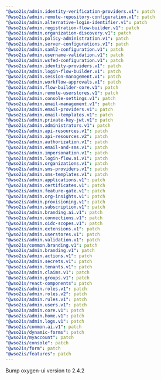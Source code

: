 ```yaml
---
"@wso2is/admin.identity-verification-providers.v1": patch
"@wso2is/admin.remote-repository-configuration.v1": patch
"@wso2is/admin.alternative-login-identifier.v1": patch
"@wso2is/admin.registration-flow-builder.v1": patch
"@wso2is/admin.organization-discovery.v1": patch
"@wso2is/admin.policy-administration.v1": patch
"@wso2is/admin.server-configurations.v1": patch
"@wso2is/admin.saml2-configuration.v1": patch
"@wso2is/admin.username-validation.v1": patch
"@wso2is/admin.wsfed-configuration.v1": patch
"@wso2is/admin.identity-providers.v1": patch
"@wso2is/admin.login-flow-builder.v1": patch
"@wso2is/admin.session-management.v1": patch
"@wso2is/admin.workflow-approvals.v1": patch
"@wso2is/admin.flow-builder-core.v1": patch
"@wso2is/admin.remote-userstores.v1": patch
"@wso2is/admin.console-settings.v1": patch
"@wso2is/admin.email-management.v1": patch
"@wso2is/admin.email-providers.v1": patch
"@wso2is/admin.email-templates.v1": patch
"@wso2is/admin.private-key-jwt.v1": patch
"@wso2is/admin.administrators.v1": patch
"@wso2is/admin.api-resources.v1": patch
"@wso2is/admin.api-resources.v2": patch
"@wso2is/admin.authorization.v1": patch
"@wso2is/admin.email-and-sms.v1": patch
"@wso2is/admin.impersonation.v1": patch
"@wso2is/admin.login-flow.ai.v1": patch
"@wso2is/admin.organizations.v1": patch
"@wso2is/admin.sms-providers.v1": patch
"@wso2is/admin.sms-templates.v1": patch
"@wso2is/admin.applications.v1": patch
"@wso2is/admin.certificates.v1": patch
"@wso2is/admin.feature-gate.v1": patch
"@wso2is/admin.org-insights.v1": patch
"@wso2is/admin.provisioning.v1": patch
"@wso2is/admin.subscription.v1": patch
"@wso2is/admin.branding.ai.v1": patch
"@wso2is/admin.connections.v1": patch
"@wso2is/admin.oidc-scopes.v1": patch
"@wso2is/admin.extensions.v1": patch
"@wso2is/admin.userstores.v1": patch
"@wso2is/admin.validation.v1": patch
"@wso2is/common.branding.v1": patch
"@wso2is/admin.branding.v1": patch
"@wso2is/admin.actions.v1": patch
"@wso2is/admin.secrets.v1": patch
"@wso2is/admin.tenants.v1": patch
"@wso2is/admin.claims.v1": patch
"@wso2is/admin.groups.v1": patch
"@wso2is/react-components": patch
"@wso2is/admin.roles.v1": patch
"@wso2is/admin.roles.v2": patch
"@wso2is/admin.rules.v1": patch
"@wso2is/admin.users.v1": patch
"@wso2is/admin.core.v1": patch
"@wso2is/admin.home.v1": patch
"@wso2is/admin.logs.v1": patch
"@wso2is/common.ai.v1": patch
"@wso2is/dynamic-forms": patch
"@wso2is/myaccount": patch
"@wso2is/console": patch
"@wso2is/form": patch
"@wso2is/features": patch
---
```


Bump oxygen-ui version to 2.4.2

